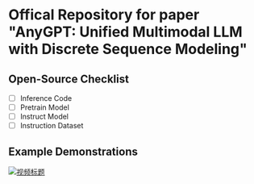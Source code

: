 # Offical Repository for paper "AnyGPT: Unified Multimodal LLM with Discrete Sequence Modeling"


## Open-Source Checklist
- [ ] Inference Code
- [ ] Pretrain Model
- [ ] Instruct Model
- [ ] Instruction Dataset

## Example Demonstrations
[![视频标题](http://img.youtube.com/vi/oW3E3pIsaRg/0.jpg)](http://www.youtube.com/watch?v=oW3E3pIsaRg)